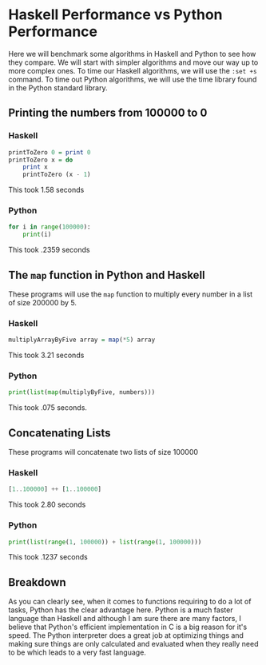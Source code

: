 # Haskell Performance vs Python Performance
Here we will benchmark some algorithms in Haskell and Python to see how they compare. We will start with simpler algorithms and move our way
up to more complex ones. To time our Haskell algorithms, we will use the ``:set +s`` command. To time out Python algorithms, we will use the time library found in the Python standard library.
## Printing the numbers from 100000 to 0
### Haskell 
```hs
printToZero 0 = print 0
printToZero x = do
    print x
    printToZero (x - 1)
```
This took 1.58 seconds

### Python
```py
for i in range(100000):
    print(i)
```
This took .2359 seconds

## The ``map`` function in Python and Haskell
These programs will use the ``map`` function to multiply every number in a list of size 200000 by 5.
### Haskell 
```hs
multiplyArrayByFive array = map(*5) array
```
This took 3.21 seconds

### Python
```py
print(list(map(multiplyByFive, numbers)))
```
This took .075 seconds.

## Concatenating Lists
These programs will concatenate two lists of size 100000
### Haskell 
```hs
[1..100000] ++ [1..100000]
```
This took 2.80 seconds

### Python
```py
print(list(range(1, 100000)) + list(range(1, 100000)))
```
This took .1237 seconds


## Breakdown
As you can clearly see, when it comes to functions requiring to do a lot of tasks, Python has the clear advantage here. Python is a much 
faster language than Haskell and although I am sure there are many factors, I believe that Python's efficient implementation in C is a big reason for it's speed.
The Python interpreter does a great job at optimizing things and making sure things are only calculated and evaluated when they really need to be which leads to a very fast language.



